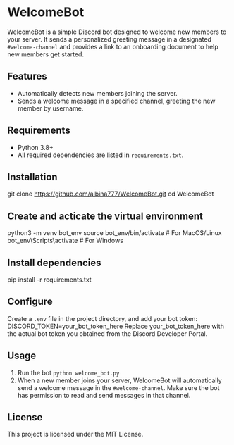 # WelcomeBot

WelcomeBot is a simple Discord bot designed to welcome new members to your server. 
It sends a personalized greeting message in a designated `#welcome-channel` and provides a link to an onboarding document to help new members get started.

## Features
- Automatically detects new members joining the server.
- Sends a welcome message in a specified channel, greeting the new member by username.

## Requirements
- Python 3.8+
- All required dependencies are listed in `requirements.txt`.

## Installation
git clone https://github.com/albina777/WelcomeBot.git
cd WelcomeBot

## Create and acticate the virtual environment 
python3 -m venv bot_env
source bot_env/bin/activate  # For MacOS/Linux
bot_env\Scripts\activate     # For Windows

## Install dependencies
pip install -r requirements.txt

## Configure
Create a `.env` file in the project directory, and add your bot token:
DISCORD_TOKEN=your_bot_token_here
Replace your_bot_token_here with the actual bot token you obtained from the Discord Developer Portal.

## Usage
1. Run the bot
   `python welcome_bot.py`
2. When a new member joins your server, WelcomeBot will automatically send a welcome message in the `#welcome-channel`.
   Make sure the bot has permission to read and send messages in that channel.


## License
This project is licensed under the MIT License.



